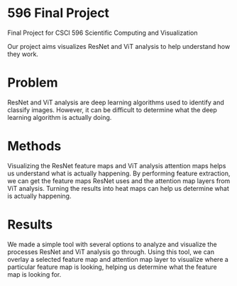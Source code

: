 # 596 Final Project
Final Project for CSCI 596 Scientific Computing and Visualization

Our project aims visualizes ResNet and ViT analysis to help understand how they work.

# Problem
ResNet and ViT analysis are deep learning algorithms used to identify and classify images.
However, it can be difficult to determine what the deep learning algorithm is actually doing.

# Methods
Visualizing the ResNet feature maps and ViT analysis attention maps helps us understand what is actually happening.
By performing feature extraction, we can get the feature maps ResNet uses and the attention map layers from ViT analysis.
Turning the results into heat maps can help us determine what is actually happening.

# Results
We made a simple tool with several options to analyze and visualize the processes ResNet and ViT analysis go through.
Using this tool, we can overlay a selected feature map and attention map layer to visualize where a particular feature map is looking, helping us determine what the feature map is looking for.  
